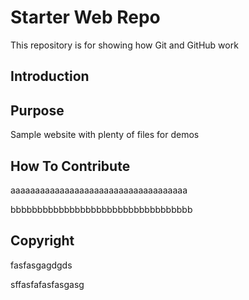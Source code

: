 # Starter Web Repo

This repository is for showing how Git and GitHub work

## Introduction

## Purpose

Sample website with plenty of files for demos

## How To Contribute

aaaaaaaaaaaaaaaaaaaaaaaaaaaaaaaaaaaa

bbbbbbbbbbbbbbbbbbbbbbbbbbbbbbbbbb

## Copyright
fasfasgagdgds



sffasfafasfasgasg
